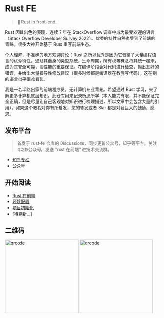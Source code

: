 # Rust FE

> 🦀 Rust in front-end.

Rust 因其出色的表现，连续 7 年在 StackOverflow 调查中成为最受欢迎的语言（[Stack Overflow Developer Survey 2022](https://survey.stackoverflow.co/2022/#section-most-loved-dreaded-and-wanted-programming-scripting-and-markup-languages)）。优秀的特性自然也受到了前端的青睐，很多大神开始基于 Rust 重写前端生态。

个人理解，不准确的地方欢迎讨论：Rust 之所以优秀是因为它借鉴了大量编程语言的优秀特性，通过其自身的类型系统，生命周期，所有权等概念将其统一起来，成为其安全可靠，高性能的重要保证。在编译阶段会对代码进行检查，抛出友好的错误，并给出大量指导性修改建议（很多时候都是编译器在教我写代码），这在别的语言似乎很难看到。

我是一名半路出家的前端程序员，无计算机专业背景。希望通过 Rust 学习，来了解更多计算机底层知识。此仓库用来记录所思所学（本人能力有限，并不能保证完全正确，但是尽量让自己客观地对知识进行梳理描述，所以文章中会包含大量的引用）。如果这个教程对你有所启发，您的转发或者 Star 都是对我巨大的鼓励，感恩。

## 发布平台

> 首发于 rust-fe 仓库的 Discussions，同步更新公众号，知乎等平台。关注`浮之静`公众号，发送 "rust 在前端" 进技术交流群。

- [知乎专栏](https://www.zhihu.com/column/c_1538173764251971584)
- [公众号](https://mp.weixin.qq.com/mp/appmsgalbum?__biz=MzIzNjE2NTI3NQ==&action=getalbum&album_id=2640902652406530050)

## 开始阅读

- [Rust 在前端](https://github.com/lencx/rust-fe/discussions/3)
- [环境配置](https://github.com/lencx/rust-fe/discussions/5)
- [项目初始化](https://github.com/lencx/rust-fe/discussions/6)
- [待更新...]

## 二维码

<img width="240" alt="qrcode" src="https://user-images.githubusercontent.com/16164244/202938493-7bd2069d-4c21-48ee-b3c3-5c908ad54a23.png" /> <img width="240" alt="qrcode" src="https://user-images.githubusercontent.com/16164244/202938348-222c8012-94be-4dd0-a763-0506de75e51f.JPG" />
